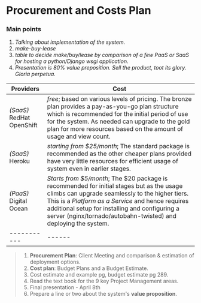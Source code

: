 
# Procurement and Costs Plan
### Main points
1. _Talking about implementation of the system._
2.  _make-buy-lease_
3. _table to decide make/buy/lease by comparison of a few PaaS or SaaS for hosting a python/Django wsgi application._
4. _Presentation is 80% value preposition. Sell the product, toot its glory. Gloria perpetua._

| Providers | Cost |
|-----------|------|
| _(SaaS)_ RedHat OpenShift | _free_; based on various levels of pricing. The bronze plan provides a pay-as-you-go plan structure which is recommended for the initial period of use for the system. As needed can upgrade to the gold plan for more resources based on the amount of usage and view count. |
| _(SaaS)_ Heroku | _starting from $25/month_; The standard package is recommended as the other cheaper plans provided have very little resources for efficient usage of system even in earlier stages. |
| _(PaaS)_ Digital Ocean | _Starts from \$5/month_; The \$20 package is recommended for initial stages but as the usage climbs can upgrade seamlessly to the higher tiers. This is a _Platform as a Service_ and hence requires additional setup for installing and configuring a server (nginx/tornado/autobahn-twisted) and deploying the system. |
|-----------|------|

> 1. **Procurement Plan**:  Client Meeting and comparison & estimation of deployment options.
> 2. **Cost plan**: Budget Plans and a Budget Estimate.
> 3. Cost estimate and example pg, budget estimate pg 289.
> 4. Read the text book for the 9 key Project Management areas.
> 5. Final presentation - April 8th
> 6. Prepare a line or two about the system's **value proposition**. 